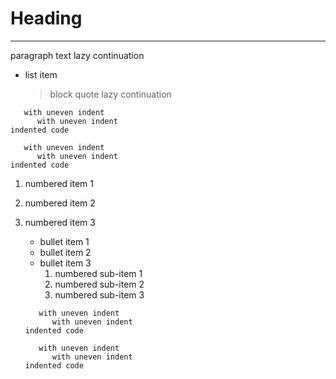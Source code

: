 # Heading

-----

paragraph text
lazy continuation

* list item

  > block quote
  > lazy continuation

~~~info
   with uneven indent
      with uneven indent
indented code
~~~

       with uneven indent
          with uneven indent
    indented code

1. numbered item 1
2. numbered item 2
3. numbered item 3
   - bullet item 1
   - bullet item 2
   - bullet item 3
     1. numbered sub-item 1
     2. numbered sub-item 2
     3. numbered sub-item 3

   ~~~info
      with uneven indent
         with uneven indent
   indented code
   ~~~

          with uneven indent
             with uneven indent
       indented code